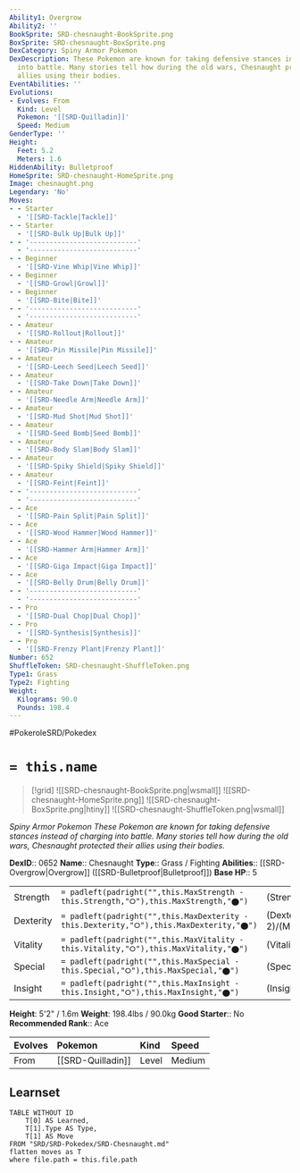 ```yaml
---
Ability1: Overgrow
Ability2: ''
BookSprite: SRD-chesnaught-BookSprite.png
BoxSprite: SRD-chesnaught-BoxSprite.png
DexCategory: Spiny Armor Pokemon
DexDescription: These Pokemon are known for taking defensive stances instead of charging
  into battle. Many stories tell how during the old wars, Chesnaught protected their
  allies using their bodies.
EventAbilities: ''
Evolutions:
- Evolves: From
  Kind: Level
  Pokemon: '[[SRD-Quilladin]]'
  Speed: Medium
GenderType: ''
Height:
  Feet: 5.2
  Meters: 1.6
HiddenAbility: Bulletproof
HomeSprite: SRD-chesnaught-HomeSprite.png
Image: chesnaught.png
Legendary: 'No'
Moves:
- - Starter
  - '[[SRD-Tackle|Tackle]]'
- - Starter
  - '[[SRD-Bulk Up|Bulk Up]]'
- - '---------------------------'
  - '---------------------------'
- - Beginner
  - '[[SRD-Vine Whip|Vine Whip]]'
- - Beginner
  - '[[SRD-Growl|Growl]]'
- - Beginner
  - '[[SRD-Bite|Bite]]'
- - '---------------------------'
  - '---------------------------'
- - Amateur
  - '[[SRD-Rollout|Rollout]]'
- - Amateur
  - '[[SRD-Pin Missile|Pin Missile]]'
- - Amateur
  - '[[SRD-Leech Seed|Leech Seed]]'
- - Amateur
  - '[[SRD-Take Down|Take Down]]'
- - Amateur
  - '[[SRD-Needle Arm|Needle Arm]]'
- - Amateur
  - '[[SRD-Mud Shot|Mud Shot]]'
- - Amateur
  - '[[SRD-Seed Bomb|Seed Bomb]]'
- - Amateur
  - '[[SRD-Body Slam|Body Slam]]'
- - Amateur
  - '[[SRD-Spiky Shield|Spiky Shield]]'
- - Amateur
  - '[[SRD-Feint|Feint]]'
- - '---------------------------'
  - '---------------------------'
- - Ace
  - '[[SRD-Pain Split|Pain Split]]'
- - Ace
  - '[[SRD-Wood Hammer|Wood Hammer]]'
- - Ace
  - '[[SRD-Hammer Arm|Hammer Arm]]'
- - Ace
  - '[[SRD-Giga Impact|Giga Impact]]'
- - Ace
  - '[[SRD-Belly Drum|Belly Drum]]'
- - '---------------------------'
  - '---------------------------'
- - Pro
  - '[[SRD-Dual Chop|Dual Chop]]'
- - Pro
  - '[[SRD-Synthesis|Synthesis]]'
- - Pro
  - '[[SRD-Frenzy Plant|Frenzy Plant]]'
Number: 652
ShuffleToken: SRD-chesnaught-ShuffleToken.png
Type1: Grass
Type2: Fighting
Weight:
  Kilograms: 90.0
  Pounds: 198.4
---
```


#PokeroleSRD/Pokedex

# `= this.name`

> [!grid]
> ![[SRD-chesnaught-BookSprite.png|wsmall]]
> ![[SRD-chesnaught-HomeSprite.png]]
> ![[SRD-chesnaught-BoxSprite.png|htiny]]
> ![[SRD-chesnaught-ShuffleToken.png|wsmall]]


*Spiny Armor Pokemon*
*These Pokemon are known for taking defensive stances instead of charging into battle. Many stories tell how during the old wars, Chesnaught protected their allies using their bodies.*

**DexID**:: 0652
**Name**:: Chesnaught
**Type**:: Grass / Fighting
**Abilities**:: [[SRD-Overgrow|Overgrow]] ([[SRD-Bulletproof|Bulletproof]])
**Base HP**:: 5

|           |                                                                                        |                                          |
| --------- | -------------------------------------------------------------------------------------- | ---------------------------------------- |
| Strength  | `= padleft(padright("",this.MaxStrength - this.Strength,"⭘"),this.MaxStrength,"⬤")`    | (Strength::3)/(MaxStrength::6)   |
| Dexterity | `= padleft(padright("",this.MaxDexterity - this.Dexterity,"⭘"),this.MaxDexterity,"⬤")` | (Dexterity:: 2)/(MaxDexterity::4) |
| Vitality  | `= padleft(padright("",this.MaxVitality - this.Vitality,"⭘"),this.MaxVitality,"⬤")`    | (Vitality::3)/(MaxVitality::7)   |
| Special   | `= padleft(padright("",this.MaxSpecial - this.Special,"⭘"),this.MaxSpecial,"⬤")`       | (Special::2)/(MaxSpecial::5)     |
| Insight   | `= padleft(padright("",this.MaxInsight - this.Insight,"⭘"),this.MaxInsight,"⬤")`       | (Insight::2)/(MaxInsight::5)     |

**Height**: 5'2" / 1.6m
**Weight**: 198.4lbs / 90.0kg
**Good Starter**:: No
**Recommended Rank**:: Ace

| Evolves   | Pokemon           | Kind   | Speed   |
|:----------|:------------------|:-------|:--------|
| From      | [[SRD-Quilladin]] | Level  | Medium  |

## Learnset

```dataview
TABLE WITHOUT ID
    T[0] AS Learned,
    T[1].Type AS Type,
    T[1] AS Move
FROM "SRD/SRD-Pokedex/SRD-Chesnaught.md"
flatten moves as T
where file.path = this.file.path
```
